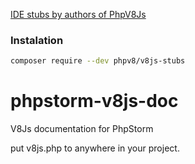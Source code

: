 [IDE stubs by authors of PhpV8Js](https://github.com/phpv8/v8js-stubs)

### Instalation ###

```bash
composer require --dev phpv8/v8js-stubs
```


phpstorm-v8js-doc
=================

V8Js documentation for PhpStorm

put v8js.php to anywhere in your project.
